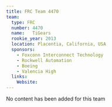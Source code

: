 ```yaml
---
title: FRC Team 4470
team:
  type: FRC
  number: 4470
  name:   TiGears
  rookie_year: 2013
  location: Placentia, California, USA
  sponsors:
    - Foxconn Interconnect Technology
    - Rockwell Automation
    - Boeing
    - Valencia High
  links:
    Website: 
---
```

No content has been added for this team